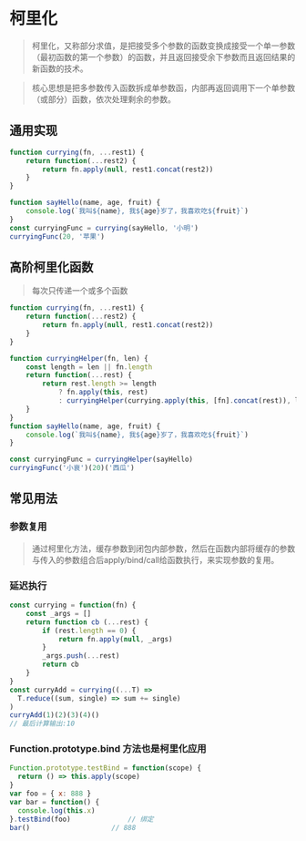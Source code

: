 # 柯里化

> 柯里化，又称部分求值，是把接受多个参数的函数变换成接受一个单一参数（最初函数的第一个参数）的函数，并且返回接受余下参数而且返回结果的新函数的技术。

> 核心思想是把多参数传入函数拆成单参数函，内部再返回调用下一个单参数（或部分）函数，依次处理剩余的参数。

## 通用实现
```js
function currying(fn, ...rest1) {
	return function(...rest2) {
		return fn.apply(null, rest1.concat(rest2))
	}
}

function sayHello(name, age, fruit) {
	console.log(`我叫${name}, 我${age}岁了，我喜欢吃${fruit}`)
}
const curryingFunc = currying(sayHello, '小明')
curryingFunc(20, '苹果')
```

## 高阶柯里化函数
>每次只传递一个或多个函数
```js
function currying(fn, ...rest1) {
	return function(...rest2) {
		return fn.apply(null, rest1.concat(rest2))
	}
}

function curryingHelper(fn, len) {
	const length = len || fn.length
	return function(...rest) {
		return rest.length >= length 
			? fn.apply(this, rest)
			: curryingHelper(currying.apply(this, [fn].concat(rest)), length - rest.length)
	}
}
function sayHello(name, age, fruit) {
	console.log(`我叫${name}, 我${age}岁了，我喜欢吃${fruit}`)
}

const curryingFunc = curryingHelper(sayHello)
curryingFunc('小衰')(20)('西瓜')
```

## 常见用法
### 参数复用
> 通过柯里化方法，缓存参数到闭包内部参数，然后在函数内部将缓存的参数与传入的参数组合后apply/bind/call给函数执行，来实现参数的复用。

### 延迟执行
```js
const currying = function(fn) {
	const _args = []
	return function cb (...rest) {
		if (rest.length == 0) {
			return fn.apply(null, _args)
		}
		_args.push(...rest)
		return cb
	}
}
const curryAdd = currying((...T) => 
  T.reduce((sum, single) => sum += single)
)
curryAdd(1)(2)(3)(4)()
// 最后计算输出:10
```
### Function.prototype.bind 方法也是柯里化应用
```js
Function.prototype.testBind = function(scope) {
  return () => this.apply(scope)
}
var foo = { x: 888 }
var bar = function() {
  console.log(this.x)
}.testBind(foo)              // 绑定
bar()                    // 888
```